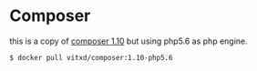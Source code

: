 # Composer

this is a copy of [composer 1.10](https://github.com/composer/docker/blob/master/1.10) but using php5.6 as php engine.

```bash
$ docker pull vitxd/composer:1.10-php5.6
```

